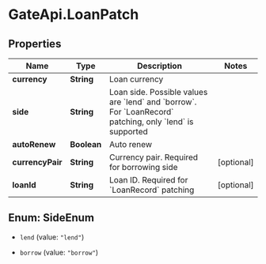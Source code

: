 # GateApi.LoanPatch

## Properties
Name | Type | Description | Notes
------------ | ------------- | ------------- | -------------
**currency** | **String** | Loan currency | 
**side** | **String** | Loan side. Possible values are &#x60;lend&#x60; and &#x60;borrow&#x60;. For &#x60;LoanRecord&#x60; patching, only &#x60;lend&#x60; is supported | 
**autoRenew** | **Boolean** | Auto renew | 
**currencyPair** | **String** | Currency pair. Required for borrowing side | [optional] 
**loanId** | **String** | Loan ID. Required for &#x60;LoanRecord&#x60; patching | [optional] 


<a name="SideEnum"></a>
## Enum: SideEnum


* `lend` (value: `"lend"`)

* `borrow` (value: `"borrow"`)




